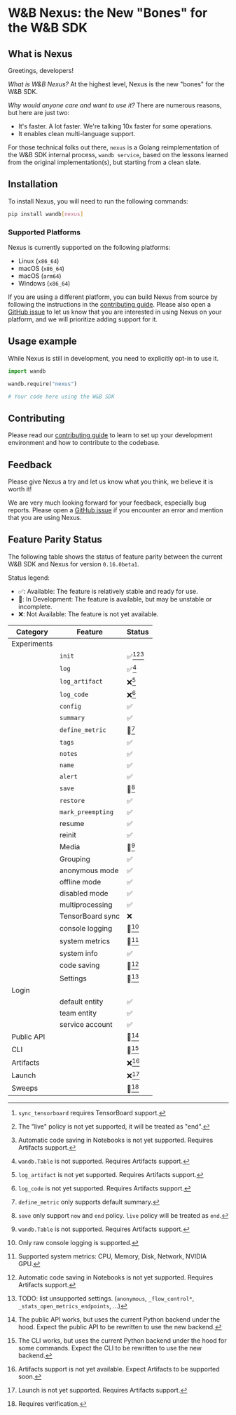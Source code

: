 # W&B Nexus: the New "Bones" for the W&B SDK

## What is Nexus

Greetings, developers!

*What is W&B Nexus?* At the highest level, Nexus is the new "bones" for the W&B SDK.

*Why would anyone care and want to use it?* There are numerous reasons, but here are just two:
- It's faster. A lot faster. We're talking 10x faster for some operations.
- It enables clean multi-language support.

For those technical folks out there, `nexus` is a Golang reimplementation of the W&B SDK
internal process, `wandb service`, based on the lessons learned from the original implementation(s),
but starting from a clean slate.

## Installation

To install Nexus, you will need to run the following commands:

```bash
pip install wandb[nexus]
```

### Supported Platforms

Nexus is currently supported on the following platforms:

- Linux (`x86_64`)
- macOS (`x86_64`)
- macOS (`arm64`)
- Windows (`x86_64`)

If you are using a different platform, you can build Nexus from source by following the
instructions in the [contributing guide](docs/contributing.md#installing-nexus).
Please also open a [GitHub issue](https://github.com/wandb/wandb/issues/new/choose)
to let us know that you are interested in using Nexus on
your platform, and we will prioritize adding support for it.

## Usage example

While Nexus is still in development, you need to explicitly opt-in to use it.

```python
import wandb

wandb.require("nexus")

# Your code here using the W&B SDK
```

## Contributing

Please read our [contributing guide](docs/contributing.md) to learn to set up
your development environment and how to contribute to the codebase.

## Feedback
Please give Nexus a try and let us know what you think, we believe it is worth it!

We are very much looking forward for your feedback, especially bug reports.
Please open a [GitHub issue](https://github.com/wandb/wandb/issues/new/choose)
if you encounter an error and mention that you are using Nexus.

## Feature Parity Status

The following table shows the status of feature parity
between the current W&B SDK and Nexus for version `0.16.0beta1`.

Status legend:
- ✅: Available: The feature is relatively stable and ready for use.
- 🚧: In Development: The feature is available, but may be unstable or incomplete.
- ❌: Not Available: The feature is not yet available.

| Category    | Feature           | Status         |
|-------------|-------------------|----------------|
| Experiments |                   |                |
|             | `init`            | ✅[^E.1][^E.10][^E.11] |
|             | `log`             | ✅[^E.2]        |
|             | `log_artifact`    | ❌[^E.3]        |
|             | `log_code`        | ❌[^E.4]        |
|             | `config`          | ✅              |
|             | `summary`         | ✅              |
|             | `define_metric`   | 🚧[^E.5]       |
|             | `tags`            | ✅              |
|             | `notes`           | ✅              |
|             | `name`            | ✅              |
|             | `alert`           | ✅              |
|             | `save`            | 🚧[^E.6]       |
|             | `restore`         | ✅              |
|             | `mark_preempting` | ✅              |
|             | resume            | ✅              |
|             | reinit            | ✅              |
|             | Media             | 🚧[^E.7]       |
|             | Grouping          | ✅              |
|             | anonymous mode    | ✅              |
|             | offline mode      | ✅              |
|             | disabled mode     | ✅              |
|             | multiprocessing   | ✅              |
|             | TensorBoard sync  | ❌              |
|             | console logging   | 🚧[^E.8]       |
|             | system metrics    | 🚧[^E.9]       |
|             | system info       | ✅              |
|             | code saving       | 🚧[^E.11]      |
|             | Settings          | 🚧[^E.12]      |
| Login       |                   |                |
|             | default entity    | ✅              |
|             | team entity       | ✅              |
|             | service account   | ✅              |
| Public API  |                   | 🚧[^PA.1]      |
| CLI         |                   | 🚧[^CLI.1]     |
| Artifacts   |                   | ❌[^A.1]        |
| Launch      |                   | ❌[^L.1]        |
| Sweeps      |                   | 🚧[^S.1]       |

[^E.1]: `sync_tensorboard` requires TensorBoard support.
[^E.2]: `wandb.Table` is not supported. Requires Artifacts support.
[^E.3]: `log_artifact` is not yet supported. Requires Artifacts support.
[^E.4]: `log_code` is not yet supported. Requires Artifacts support.
[^E.5]: `define_metric` only supports default summary.
[^E.6]: `save` only support `now` and `end` policy. `live` policy will be treated as `end`.
[^E.7]: `wandb.Table` is not supported. Requires Artifacts support.
[^E.8]: Only raw console logging is supported.
[^E.9]: Supported system metrics: CPU, Memory, Disk, Network, NVIDIA GPU.
[^E.10]: The "live" policy is not yet supported, it will be treated as "end".
[^E.11]: Automatic code saving in Notebooks is not yet supported. Requires Artifacts support.
[^E.12]: TODO: list unsupported settings.
    (`anonymous`, `_flow_control*`, `_stats_open_metrics_endpoints`, ...)
[^PA.1]: The public API works, but uses the current Python backend under the hood.
    Expect the public API to be rewritten to use the new backend.
[^CLI.1]: The CLI works, but uses the current Python backend under the hood for some
    commands. Expect the CLI to be rewritten to use the new backend.
[^A.1]: Artifacts support is not yet available. Expect Artifacts to be supported soon.
[^L.1]: Launch is not yet supported. Requires Artifacts support.
[^S.1]: Requires verification.
